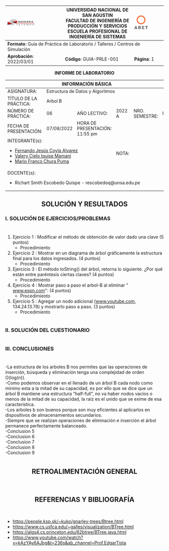 <div align="center">
<table>
    <theader>
        <tr>
            <td><img src="https://github.com/rescobedoq/pw2/blob/main/epis.png?raw=true" alt="EPIS" style="width:50%; height:auto"/></td>
            <th>
                <span style="font-weight:bold;">UNIVERSIDAD NACIONAL DE SAN AGUSTIN</span><br />
                <span style="font-weight:bold;">FACULTAD DE INGENIERÍA DE PRODUCCIÓN Y SERVICIOS</span><br />
                <span style="font-weight:bold;">ESCUELA PROFESIONAL DE INGENIERÍA DE SISTEMAS</span>
            </th>
            <td><img src="https://github.com/rescobedoq/pw2/blob/main/abet.png?raw=true" alt="ABET" style="width:50%; height:auto"/></td>
        </tr>
    </theader>
    <tbody>
        <tr><td colspan="3"><span style="font-weight:bold;">Formato</span>: Guía de Práctica de Laboratorio / Talleres / Centros de Simulación</td></tr>
        <tr><td><span style="font-weight:bold;">Aprobación</span>:  2022/03/01</td><td><span style="font-weight:bold;">Código</span>: GUIA-PRLE-001</td><td><span style="font-weight:bold;">Página</span>: 1</td></tr>
    </tbody>
</table>
</div>

<div align="center">
<span style="font-weight:bold;">INFORME DE LABORATORIO</span><br />

<table>
<theader>
<tr><th colspan="6">INFORMACIÓN BÁSICA</th></tr>
</theader>
<tbody>
<tr><td>ASIGNATURA:</td><td colspan="5">Estructura de Datos y Algoritmos</td></tr>
<tr><td>TÍTULO DE LA PRÁCTICA:</td><td colspan="5">Arbol B</td></tr>
<tr>
<td>NÚMERO DE PRÁCTICA:</td><td>06</td><td>AÑO LECTIVO:</td><td>2022 A</td><td>NRO. SEMESTRE:</td><td>III</td>
</tr>
<tr>
<td>FECHA DE PRESENTACIÓN:</td><td>07/08/2022</td><td>HORA DE PRESENTACIÓN: 11:55 pm</td><td colspan="3"></td>
</tr>
<tr><td colspan="3">INTEGRANTE(s):
<ul>
      			<li><a href="https://github.com/fernandocoylaA">Fernando Jesús Coyla Alvarez</a></li>
			<li><a href="https://github.com/Icielo23">Valery Cielo Iquise Mamani</a></li>
			<li><a href="https://github.com/Mario-Chura">Mario Franco Chura Puma</a></li>
</ul>
</td>
<td>NOTA:</td><td colspan="2"></td>
</<tr>
<tr><td colspan="6">DOCENTE(s):
<ul>
<li>Richart Smith Escobedo Quispe - rescobedoq@unsa.edu.pe</li>
</ul>
</td>
</<tr>
</tbody>
</table>
</div>
  

  
<div align="center"><h2> SOLUCIÓN Y RESULTADOS </h2></div>

### I.	SOLUCIÓN DE EJERCICIOS/PROBLEMAS
#	
1.  Ejercicio 1 : Modificar el método de obtención de valor dado una clave (5 puntos)
	- Procedimiento
2.  Ejercicio 2 : Mostrar en un diagrama de árbol gráficamente la estructura final para los datos
ingresados. (4 puntos)
	- Procedimiento
3.  Ejercicio 3 : El método toString() del árbol, retorna lo siguiente. ¿Por qué están entre paréntesis
ciertas claves? (4 puntos)
	- Procedimiento
4.  Ejercicio 4 : Mostrar paso a paso el arbol-B al eliminar " www.espn.com": (4 puntos)
	- Procedimiento
4.  Ejercicio 5 : Agregar un nodo adicional (www.youtube.com, 134.24.13.78) y mostrarlo paso a
paso. (3 puntos)
	- Procedimiento
	
   
#

### II.	SOLUCIÓN DEL CUESTIONARIO


#

### III.	CONCLUSIONES
#
-La estructura de los arboles B nos permites que las operaciones de inserción, búsqueda y eliminación tenga una complejidad de orden O(log(n)). <br>
-Como podemos observar en el llenado de un árbol B cada nodo como mínimo esta a la mitad de su capacidad, es por ello que se dice que un árbol B mantiene una estructura “half-full”, no va haber nodos vacíos o menos de la mitad de su capacidad, la raíz es el unido que se exime de esa característica. <br>
-Los arboles b son buenos porque son muy eficientes al aplicarlos en dispositivos de almacenamientos secundarios. <br>
-Siempre que se realizan operaciones de eliminación e inserción el árbol permanece perfectamente balanceado.  <br>
-Conclusion 5 <br>
-Conclusion 6 <br>
-Conclusion 7 <br>
-Conclusion 8 <br>
-Conclusion 9 <br>
#
<div align="center"><h2>  RETROALIMENTACIÓN GENERAL </h2></div> <br>

<div align="center"><h2> REFERENCIAS Y BIBLIOGRAFÍA </h2></div> <br>

-   https://people.ksp.sk/~kuko/gnarley-trees/Btree.html
-   https://www.cs.usfca.edu/~galles/visualization/BTree.html
-   https://algs4.cs.princeton.edu/62btree/BTree.java.html
-   https://www.youtube.com/watch?v=kAzYAy6AJbg&t=236s&ab_channel=Prof.EdgarTista
